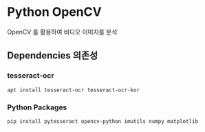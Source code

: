 # Python OpenCV

OpenCV 를 활용하여 비디오 이미지를 분석

## Dependencies 의존성

### tesseract-ocr

```
apt install tesseract-ocr tesseract-ocr-kor
```

### Python Packages

```
pip install pytesseract opencv-python imutils numpy matplotlib
```
